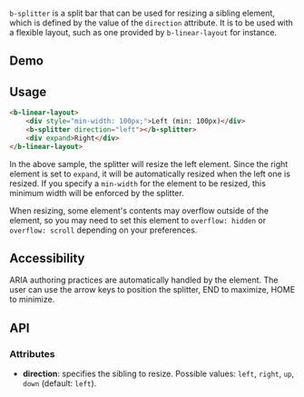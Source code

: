 `b-splitter` is a split bar that can be used for resizing a sibling element, which is defined by the value of the `direction` attribute. It is to be used with a flexible layout, such as one provided by `b-linear-layout` for instance.

## Demo
<div class="element-demo" id="demo"></div>

## Usage

``` html
<b-linear-layout>
    <div style="min-width: 100px;">Left (min: 100px)</div>
    <b-splitter direction="left"></b-splitter>
    <div expand>Right</div>
</b-linear-layout>
```

In the above sample, the splitter will resize the left element. Since the right element is set to `expand`, it will be automatically resized when the left one is resized. If you specify a `min-width` for the element to be resized, this minimum width will be enforced by the splitter.

When resizing, some element's contents may overflow outside of the element, so you may need to set this element to `overflow: hidden` or `overflow: scroll` depending on your preferences.

## Accessibility

ARIA authoring practices are automatically handled by the element. The user can use the arrow keys to position the splitter, END to maximize, HOME to minimize.

## API

### Attributes
- __direction__: specifies the sibling to resize. Possible values: `left`, `right`, `up`, `down` (default: `left`).


